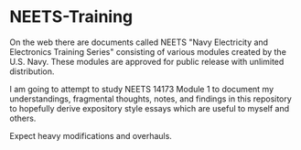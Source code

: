 # NEETS-Training

On the web there are documents called NEETS "Navy Electricity and Electronics Training Series" consisting of various modules created by the U.S. Navy. These modules are approved for public release with unlimited  distribution.

I am going to attempt to study NEETS 14173 Module 1 to document my understandings, fragmental thoughts, notes, and findings in this repository to hopefully derive expository style essays which are useful to myself and others.

Expect heavy modifications and overhauls.


